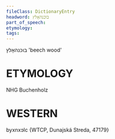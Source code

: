 ```yaml
---
fileClass: DictionaryEntry
headword: בוכנהאָלץ
part_of_speech: 
etymology: 
tags: 
---
```

בוכנהאָלץ
'beech wood'

ETYMOLOGY
===========
NHG Buchenholz

WESTERN
========

byxnxɔlc {WTCP, Dunajská Streda, 47179}
